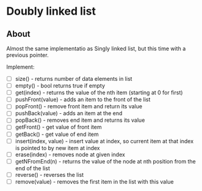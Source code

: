 # Doubly linked list

## About
Almost the same implementatio as Singly linked list, but this time with a previous pointer. 

Implement:

- [ ] size() - returns number of data elements in list
- [ ] empty() - bool returns true if empty
- [ ] get(index) - returns the value of the nth item (starting at 0 for first)
- [ ] pushFront(value) - adds an item to the front of the list
- [ ] popFront() - remove front item and return its value
- [ ] pushBack(value) - adds an item at the end
- [ ] popBack() - removes end item and returns its value
- [ ] getFront() - get value of front item
- [ ] getBack() - get value of end item
- [ ] insert(index, value) - insert value at index, so current item at that index is pointed to by new item at index
- [ ] erase(index) - removes node at given index
- [ ] getNFromEnd(n) - returns the value of the node at nth position from the end of the list
- [ ] reverse() - reverses the list
- [ ] remove(value) - removes the first item in the list with this value
